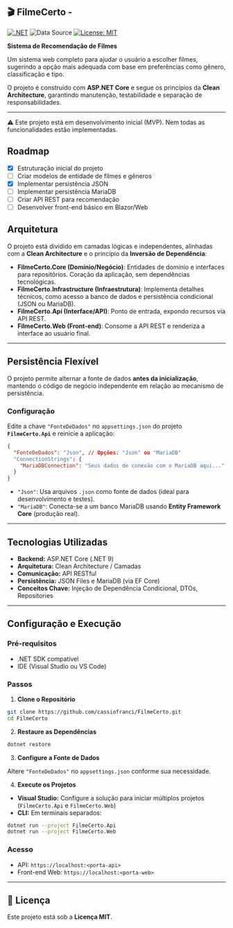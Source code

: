 🎬 FilmeCerto - 
---

[![.NET](https://img.shields.io/badge/.NET-9-blue)](https://dotnet.microsoft.com/)  ![Data Source](https://img.shields.io/badge/Data-Json%20%7C%20MariaDB-orange) [![License: MIT](https://img.shields.io/badge/License-MIT-darkgreen)](https://opensource.org/licenses/MIT)

**Sistema de Recomendação de Filmes**

Um sistema web completo para ajudar o usuário a escolher filmes, sugerindo a opção mais adequada com base em preferências como gênero, classificação e tipo.

O projeto é construído com **ASP.NET Core** e segue os princípios da **Clean Architecture**, garantindo manutenção, testabilidade e separação de responsabilidades.

---
⚠️ Este projeto está em desenvolvimento inicial (MVP). Nem todas as funcionalidades estão implementadas.

## Roadmap
- [x] Estruturação inicial do projeto
- [ ] Criar modelos de entidade de filmes e gêneros
- [x] Implementar persistência JSON
- [ ] Implementar persistência MariaDB
- [ ] Criar API REST para recomendação
- [ ] Desenvolver front-end básico em Blazor/Web

## Arquitetura

O projeto está dividido em camadas lógicas e independentes, alinhadas com a **Clean Architecture** e o princípio da **Inversão de Dependência**:

* **FilmeCerto.Core (Domínio/Negócio)**: Entidades de domínio e interfaces para repositórios. Coração da aplicação, sem dependências tecnológicas.
* **FilmeCerto.Infrastructure (Infraestrutura)**: Implementa detalhes técnicos, como acesso a banco de dados e persistência condicional (JSON ou MariaDB).
* **FilmeCerto.Api (Interface/API)**: Ponto de entrada, expondo recursos via API REST.
* **FilmeCerto.Web (Front-end)**: Consome a API REST e renderiza a interface ao usuário final.

---

## Persistência Flexível

O projeto permite alternar a fonte de dados **antes da inicialização**, mantendo o código de negócio independente em relação ao mecanismo de persistência.

### Configuração

Edite a chave `"FonteDeDados"` no `appsettings.json` do projeto **`FilmeCerto.Api`** e reinicie a aplicação:

```json
{
  "FonteDeDados": "Json", // Opções: "Json" ou "MariaDB"
  "ConnectionStrings": {
    "MariaDBConnection": "Seus dados de conexão com o MariaDB aqui..."
  }
}
```

* `"Json"`: Usa arquivos `.json` como fonte de dados (ideal para desenvolvimento e testes).
* `"MariaDB"`: Conecta-se a um banco MariaDB usando **Entity Framework Core** (produção real).

---

## Tecnologias Utilizadas

* **Backend:** ASP.NET Core (.NET 9)
* **Arquitetura:** Clean Architecture / Camadas
* **Comunicação:** API RESTful
* **Persistência:** JSON Files e MariaDB (via EF Core)
* **Conceitos Chave:** Injeção de Dependência Condicional, DTOs, Repositories

---

## Configuração e Execução

### Pré-requisitos

* .NET SDK compatível
* IDE (Visual Studio ou VS Code)

### Passos

1. **Clone o Repositório**

```bash
git clone https://github.com/cassiofranci/FilmeCerto.git
cd FilmeCerto
```

2. **Restaure as Dependências**

```bash
dotnet restore
```

3. **Configure a Fonte de Dados**

Altere `"FonteDeDados"` no `appsettings.json` conforme sua necessidade.

4. **Execute os Projetos**

* **Visual Studio:** Configure a solução para iniciar múltiplos projetos (`FilmeCerto.Api` e `FilmeCerto.Web`)
* **CLI:** Em terminais separados:

```bash
dotnet run --project FilmeCerto.Api
dotnet run --project FilmeCerto.Web
```

### Acesso

* API: `https://localhost:<porta-api>`
* Front-end Web: `https://localhost:<porta-web>`

---

## 📄 Licença

Este projeto está sob a **Licença MIT**.
